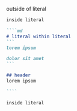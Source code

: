 outside of literal

`````md asfd asdf adsf asf asdf
inside literal

````md
# literal within literal
```
lorem ipsum

dolor sit amet
```

## header
lorem ipsom

````

inside literal
`````
